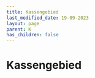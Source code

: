 ```yaml
---
title: Kassengebied
last_modified_date: 19-09-2023
layout: page
parent: K
has_children: false
---
```


Kassengebied
============

